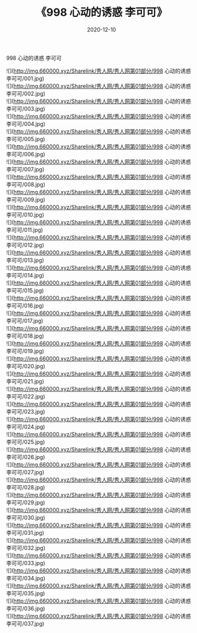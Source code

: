 ﻿---
layout: post
title:  《998 心动的诱惑 李可可》
date:   2020-12-10
img: http://img.660000.xyz/Sharelink/秀人网/秀人网第01部分/998 心动的诱惑 李可可/000.jpg
categories: [美女, 清纯, 唯美]
---

998 心动的诱惑 李可可

  ![](http://img.660000.xyz/Sharelink/秀人网/秀人网第01部分/998 心动的诱惑 李可可/001.jpg) <br> ![](http://img.660000.xyz/Sharelink/秀人网/秀人网第01部分/998 心动的诱惑 李可可/002.jpg) <br> ![](http://img.660000.xyz/Sharelink/秀人网/秀人网第01部分/998 心动的诱惑 李可可/003.jpg) <br> ![](http://img.660000.xyz/Sharelink/秀人网/秀人网第01部分/998 心动的诱惑 李可可/004.jpg) <br> ![](http://img.660000.xyz/Sharelink/秀人网/秀人网第01部分/998 心动的诱惑 李可可/005.jpg) <br> ![](http://img.660000.xyz/Sharelink/秀人网/秀人网第01部分/998 心动的诱惑 李可可/006.jpg) <br> ![](http://img.660000.xyz/Sharelink/秀人网/秀人网第01部分/998 心动的诱惑 李可可/007.jpg) <br> ![](http://img.660000.xyz/Sharelink/秀人网/秀人网第01部分/998 心动的诱惑 李可可/008.jpg) <br> ![](http://img.660000.xyz/Sharelink/秀人网/秀人网第01部分/998 心动的诱惑 李可可/009.jpg) <br> ![](http://img.660000.xyz/Sharelink/秀人网/秀人网第01部分/998 心动的诱惑 李可可/010.jpg) <br> ![](http://img.660000.xyz/Sharelink/秀人网/秀人网第01部分/998 心动的诱惑 李可可/011.jpg) <br> ![](http://img.660000.xyz/Sharelink/秀人网/秀人网第01部分/998 心动的诱惑 李可可/012.jpg) <br> ![](http://img.660000.xyz/Sharelink/秀人网/秀人网第01部分/998 心动的诱惑 李可可/013.jpg) <br> ![](http://img.660000.xyz/Sharelink/秀人网/秀人网第01部分/998 心动的诱惑 李可可/014.jpg) <br> ![](http://img.660000.xyz/Sharelink/秀人网/秀人网第01部分/998 心动的诱惑 李可可/015.jpg) <br> ![](http://img.660000.xyz/Sharelink/秀人网/秀人网第01部分/998 心动的诱惑 李可可/016.jpg) <br> ![](http://img.660000.xyz/Sharelink/秀人网/秀人网第01部分/998 心动的诱惑 李可可/017.jpg) <br> ![](http://img.660000.xyz/Sharelink/秀人网/秀人网第01部分/998 心动的诱惑 李可可/018.jpg) <br> ![](http://img.660000.xyz/Sharelink/秀人网/秀人网第01部分/998 心动的诱惑 李可可/019.jpg) <br> ![](http://img.660000.xyz/Sharelink/秀人网/秀人网第01部分/998 心动的诱惑 李可可/020.jpg) <br> ![](http://img.660000.xyz/Sharelink/秀人网/秀人网第01部分/998 心动的诱惑 李可可/021.jpg) <br> ![](http://img.660000.xyz/Sharelink/秀人网/秀人网第01部分/998 心动的诱惑 李可可/022.jpg) <br> ![](http://img.660000.xyz/Sharelink/秀人网/秀人网第01部分/998 心动的诱惑 李可可/023.jpg) <br> ![](http://img.660000.xyz/Sharelink/秀人网/秀人网第01部分/998 心动的诱惑 李可可/024.jpg) <br> ![](http://img.660000.xyz/Sharelink/秀人网/秀人网第01部分/998 心动的诱惑 李可可/025.jpg) <br> ![](http://img.660000.xyz/Sharelink/秀人网/秀人网第01部分/998 心动的诱惑 李可可/026.jpg) <br> ![](http://img.660000.xyz/Sharelink/秀人网/秀人网第01部分/998 心动的诱惑 李可可/027.jpg) <br> ![](http://img.660000.xyz/Sharelink/秀人网/秀人网第01部分/998 心动的诱惑 李可可/028.jpg) <br> ![](http://img.660000.xyz/Sharelink/秀人网/秀人网第01部分/998 心动的诱惑 李可可/029.jpg) <br> ![](http://img.660000.xyz/Sharelink/秀人网/秀人网第01部分/998 心动的诱惑 李可可/030.jpg) <br> ![](http://img.660000.xyz/Sharelink/秀人网/秀人网第01部分/998 心动的诱惑 李可可/031.jpg) <br> ![](http://img.660000.xyz/Sharelink/秀人网/秀人网第01部分/998 心动的诱惑 李可可/032.jpg) <br> ![](http://img.660000.xyz/Sharelink/秀人网/秀人网第01部分/998 心动的诱惑 李可可/033.jpg) <br> ![](http://img.660000.xyz/Sharelink/秀人网/秀人网第01部分/998 心动的诱惑 李可可/034.jpg) <br> ![](http://img.660000.xyz/Sharelink/秀人网/秀人网第01部分/998 心动的诱惑 李可可/035.jpg) <br> ![](http://img.660000.xyz/Sharelink/秀人网/秀人网第01部分/998 心动的诱惑 李可可/036.jpg) <br> ![](http://img.660000.xyz/Sharelink/秀人网/秀人网第01部分/998 心动的诱惑 李可可/037.jpg) <br>